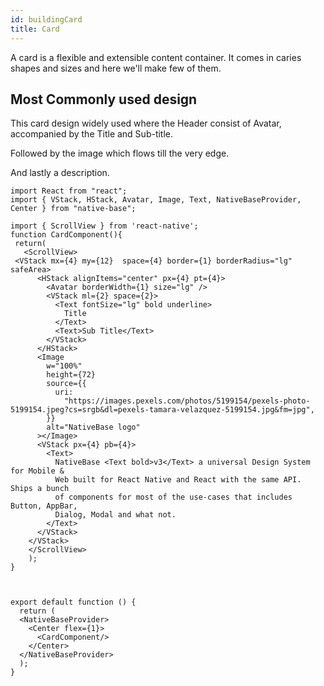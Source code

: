 ```yaml
---
id: buildingCard
title: Card
---
```


A card is a flexible and extensible content container. It comes in caries shapes and sizes and here we'll make few of them.

## Most Commonly used design

This card design widely used where the Header consist of Avatar, accompanied by the Title and Sub-title.

Followed by the image which flows till the very edge.

And lastly a description.

```SnackPlayer name=Card
import React from "react";
import { VStack, HStack, Avatar, Image, Text, NativeBaseProvider, Center } from "native-base";

import { ScrollView } from 'react-native';
function CardComponent(){
 return(
   <ScrollView>
 <VStack mx={4} my={12}  space={4} border={1} borderRadius="lg" safeArea>
      <HStack alignItems="center" px={4} pt={4}>
        <Avatar borderWidth={1} size="lg" />
        <VStack ml={2} space={2}>
          <Text fontSize="lg" bold underline>
            Title
          </Text>
          <Text>Sub Title</Text>
        </VStack>
      </HStack>
      <Image
        w="100%"
        height={72}
        source={{
          uri:
            "https://images.pexels.com/photos/5199154/pexels-photo-5199154.jpeg?cs=srgb&dl=pexels-tamara-velazquez-5199154.jpg&fm=jpg",
        }}
        alt="NativeBase logo"
      ></Image>
      <VStack px={4} pb={4}>
        <Text>
          NativeBase <Text bold>v3</Text> a universal Design System for Mobile &
          Web built for React Native and React with the same API. Ships a bunch
          of components for most of the use-cases that includes Button, AppBar,
          Dialog, Modal and what not.
        </Text>
      </VStack>
    </VStack>
    </ScrollView>
    );
}



export default function () {
  return (
  <NativeBaseProvider>
    <Center flex={1}>
      <CardComponent/>
    </Center>
  </NativeBaseProvider>
  );
}
```
